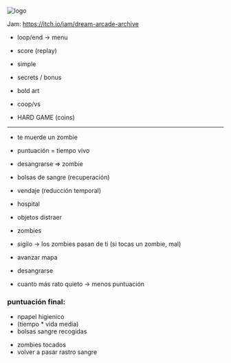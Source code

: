 ![logo](https://raw.githubusercontent.com/pagoru/Zombspital/master/logo.png)

Jam: https://itch.io/jam/dream-arcade-archive

- loop/end -> menu
- score (replay)
- simple

- secrets / bonus
- bold art
- coop/vs
- HARD GAME (coins)

---

- te muerde un zombie
- puntuación = tiempo vivo
- desangrarse => zombie
- bolsas de sangre (recuperación)
- vendaje (reducción temporal)
- hospital
- objetos distraer
- zombies
- sigilo -> los zombies pasan de ti (si tocas un zombie, mal)

- avanzar mapa
- desangrarse
- cuanto más rato quieto -> menos puntuación


### puntuación final:
+ npapel higienico 
+ (tiempo * vida media) 
+ bolsas sangre recogidas 
- zombies tocados
- volver a pasar rastro sangre 
